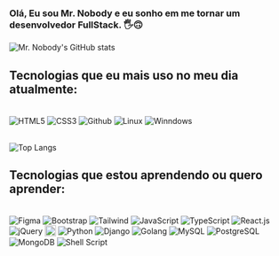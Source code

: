<!--
**mr-nobody33/mr-nobody33** is a ✨ _special_ ✨ repository because its `README.md` (this file) appears on your GitHub profile.

Here are some ideas to get you started:

- 🔭 I’m currently working on ...
- 🌱 I’m currently learning ...
- 👯 I’m looking to collaborate on ...
- 🤔 I’m looking for help with ...
- 💬 Ask me about ...
- 📫 How to reach me: ...
- 😄 Pronouns: ...
- ⚡ Fun fact: ...
-->


### Olá, Eu sou Mr. Nobody e eu sonho em me tornar um desenvolvedor FullStack. 🖐️🙃

![Mr. Nobody's GitHub stats](https://github-readme-stats.vercel.app/api?username=mr-nobody33&show_icons=true&theme=dark)

## Tecnologias que eu mais uso no meu dia atualmente:

<div style="display: inline_block"><br/>
    <img src="https://img.shields.io/badge/HTML5-E34F26?style=for-the-badge&logo=html5&logoColor=white" alt="HTML5" align="center">
    <img src="https://img.shields.io/badge/CSS3-1572B6?style=for-the-badge&logo=css3&logoColor=white" alt="CSS3" align="center">
    <img src="https://img.shields.io/badge/GitHub-100000?style=for-the-badge&logo=github&logoColor=white" alt="Github" align="center">
    <img src="https://img.shields.io/badge/Linux-FCC624?style=for-the-badge&logo=linux&logoColor=black" alt="Linux" align="center">
    <img src="https://img.shields.io/badge/Windows-0078D6?style=for-the-badge&logo=windows&logoColor=white" alt="Winndows" align="center">
</div><br>

![Top Langs](https://github-readme-stats.vercel.app/api/top-langs/?username=mr-nobody33&langs_count=8)

## Tecnologias que estou aprendendo ou quero aprender: 
<div style="display: inline_block"><br/>
    <img src="https://img.shields.io/badge/Figma-F24E1E?style=for-the-badge&logo=figma&logoColor=white" alt="Figma" align="center">
    <img src="https://img.shields.io/badge/Bootstrap-563D7C?style=for-the-badge&logo=bootstrap&logoColor=white" alt="Bootstrap" align="center">
    <img src="https://img.shields.io/badge/Tailwind_CSS-38B2AC?style=for-the-badge&logo=tailwind-css&logoColor=white" alt="Tailwind" align="center">
    <img src="https://img.shields.io/badge/JavaScript-F7DF1E?style=for-the-badge&logo=javascript&logoColor=black" alt="JavaScript" align="center">
    <img src="https://img.shields.io/badge/TypeScript-007ACC?style=for-the-badge&logo=typescript&logoColor=white" alt="TypeScript" align="center">
    <img src="https://img.shields.io/badge/React-20232A?style=for-the-badge&logo=react&logoColor=61DAFB" alt="React.js" align="center">
    <img src="https://img.shields.io/badge/jQuery-0769AD?style=for-the-badge&logo=jquery&logoColor=white" alt="jQuery" align="center">
    <img src="https://i.ibb.co/Z2bwX9N/json-5.png" alt="JSON" align="center" height="20px">
    <img src="https://img.shields.io/badge/Python-14354C?style=for-the-badge&logo=python&logoColor=white" alt="Python" align="center">
    <img src="https://img.shields.io/badge/Django-092E20?style=for-the-badge&logo=django&logoColor=white" alt="Django" align="center">
    <img src="https://img.shields.io/badge/Go-00ADD8?style=for-the-badge&logo=go&logoColor=white" alt="Golang" align="center">
    <img src="https://img.shields.io/badge/MySQL-00000F?style=for-the-badge&logo=mysql&logoColor=white" alt="MySQL" align="center">
    <img src="https://img.shields.io/badge/PostgreSQL-316192?style=for-the-badge&logo=postgresql&logoColor=white" alt="PostgreSQL" align="center">
    <img src="https://img.shields.io/badge/MongoDB-4EA94B?style=for-the-badge&logo=mongodb&logoColor=white" alt="MongoDB" align="center">
    <img src="https://img.shields.io/badge/Shell_Script-121011?style=for-the-badge&logo=gnu-bash&logoColor=white" alt="Shell Script" align="center">
</div><br>
